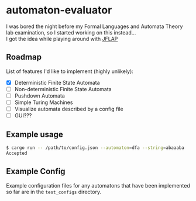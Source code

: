 # automaton-evaluator
I was bored the night before my Formal Languages and Automata Theory lab examination, so I started working on this instead... \
I got the idea while playing around with [JFLAP](https://www.jflap.org/)

## Roadmap
List of features I'd like to implement (highly unlikely):
- [x] Deterministic Finite State Automata
- [ ] Non-deterministic Finite State Automata
- [ ] Pushdown Automata
- [ ] Simple Turing Machines
- [ ] Visualize automata described by a config file
- [ ] GUI???

## Example usage
```bash
$ cargo run -- /path/to/config.json --automaton=dfa --string=abaaaba
Accepted
```

## Example Config
Example configuration files for any automatons that have been implemented so far are in the `test_configs` directory.

